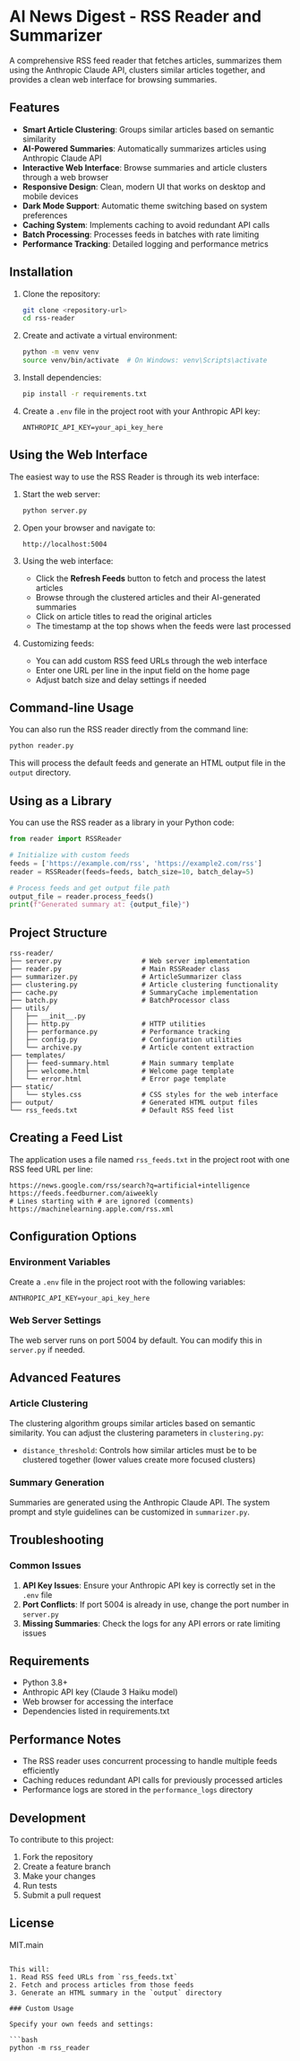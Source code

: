 # AI News Digest - RSS Reader and Summarizer

A comprehensive RSS feed reader that fetches articles, summarizes them using the Anthropic Claude API, clusters similar articles together, and provides a clean web interface for browsing summaries.

## Features

- **Smart Article Clustering**: Groups similar articles based on semantic similarity
- **AI-Powered Summaries**: Automatically summarizes articles using Anthropic Claude API
- **Interactive Web Interface**: Browse summaries and article clusters through a web browser
- **Responsive Design**: Clean, modern UI that works on desktop and mobile devices
- **Dark Mode Support**: Automatic theme switching based on system preferences
- **Caching System**: Implements caching to avoid redundant API calls
- **Batch Processing**: Processes feeds in batches with rate limiting
- **Performance Tracking**: Detailed logging and performance metrics

## Installation

1. Clone the repository:
   ```bash
   git clone <repository-url>
   cd rss-reader
   ```

2. Create and activate a virtual environment:
   ```bash
   python -m venv venv
   source venv/bin/activate  # On Windows: venv\Scripts\activate
   ```

3. Install dependencies:
   ```bash
   pip install -r requirements.txt
   ```

4. Create a `.env` file in the project root with your Anthropic API key:
   ```
   ANTHROPIC_API_KEY=your_api_key_here
   ```

## Using the Web Interface

The easiest way to use the RSS Reader is through its web interface:

1. Start the web server:
   ```bash
   python server.py
   ```

2. Open your browser and navigate to:
   ```
   http://localhost:5004
   ```

3. Using the web interface:
   - Click the **Refresh Feeds** button to fetch and process the latest articles
   - Browse through the clustered articles and their AI-generated summaries
   - Click on article titles to read the original articles
   - The timestamp at the top shows when the feeds were last processed

4. Customizing feeds:
   - You can add custom RSS feed URLs through the web interface
   - Enter one URL per line in the input field on the home page
   - Adjust batch size and delay settings if needed

## Command-line Usage

You can also run the RSS reader directly from the command line:

```bash
python reader.py
```

This will process the default feeds and generate an HTML output file in the `output` directory.

## Using as a Library

You can use the RSS reader as a library in your Python code:

```python
from reader import RSSReader

# Initialize with custom feeds
feeds = ['https://example.com/rss', 'https://example2.com/rss']
reader = RSSReader(feeds=feeds, batch_size=10, batch_delay=5)

# Process feeds and get output file path
output_file = reader.process_feeds()
print(f"Generated summary at: {output_file}")
```

## Project Structure

```
rss-reader/
├── server.py                    # Web server implementation
├── reader.py                    # Main RSSReader class
├── summarizer.py                # ArticleSummarizer class
├── clustering.py                # Article clustering functionality
├── cache.py                     # SummaryCache implementation
├── batch.py                     # BatchProcessor class
├── utils/
│   ├── __init__.py
│   ├── http.py                  # HTTP utilities
│   ├── performance.py           # Performance tracking
│   ├── config.py                # Configuration utilities
│   └── archive.py               # Article content extraction
├── templates/
│   ├── feed-summary.html        # Main summary template
│   ├── welcome.html             # Welcome page template
│   └── error.html               # Error page template
├── static/
│   └── styles.css               # CSS styles for the web interface
├── output/                      # Generated HTML output files
└── rss_feeds.txt                # Default RSS feed list
```

## Creating a Feed List

The application uses a file named `rss_feeds.txt` in the project root with one RSS feed URL per line:

```
https://news.google.com/rss/search?q=artificial+intelligence
https://feeds.feedburner.com/aiweekly
# Lines starting with # are ignored (comments)
https://machinelearning.apple.com/rss.xml
```

## Configuration Options

### Environment Variables

Create a `.env` file in the project root with the following variables:

```
ANTHROPIC_API_KEY=your_api_key_here
```

### Web Server Settings

The web server runs on port 5004 by default. You can modify this in `server.py` if needed.

## Advanced Features

### Article Clustering

The clustering algorithm groups similar articles based on semantic similarity. You can adjust the clustering parameters in `clustering.py`:

- `distance_threshold`: Controls how similar articles must be to be clustered together (lower values create more focused clusters)

### Summary Generation

Summaries are generated using the Anthropic Claude API. The system prompt and style guidelines can be customized in `summarizer.py`.

## Troubleshooting

### Common Issues

1. **API Key Issues**: Ensure your Anthropic API key is correctly set in the `.env` file
2. **Port Conflicts**: If port 5004 is already in use, change the port number in `server.py`
3. **Missing Summaries**: Check the logs for any API errors or rate limiting issues

## Requirements

- Python 3.8+
- Anthropic API key (Claude 3 Haiku model)
- Web browser for accessing the interface
- Dependencies listed in requirements.txt

## Performance Notes

- The RSS reader uses concurrent processing to handle multiple feeds efficiently
- Caching reduces redundant API calls for previously processed articles
- Performance logs are stored in the `performance_logs` directory

## Development

To contribute to this project:

1. Fork the repository
2. Create a feature branch
3. Make your changes
4. Run tests
5. Submit a pull request

## License

MIT.main
```

This will:
1. Read RSS feed URLs from `rss_feeds.txt`
2. Fetch and process articles from those feeds
3. Generate an HTML summary in the `output` directory

### Custom Usage

Specify your own feeds and settings:

```bash
python -m rss_reader
